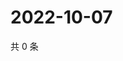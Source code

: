 # 2022-10-07

共 0 条

<!-- BEGIN WEIBO -->
<!-- 最后更新时间 Fri Oct 07 2022 00:30:11 GMT+0800 (China Standard Time) -->

<!-- END WEIBO -->
